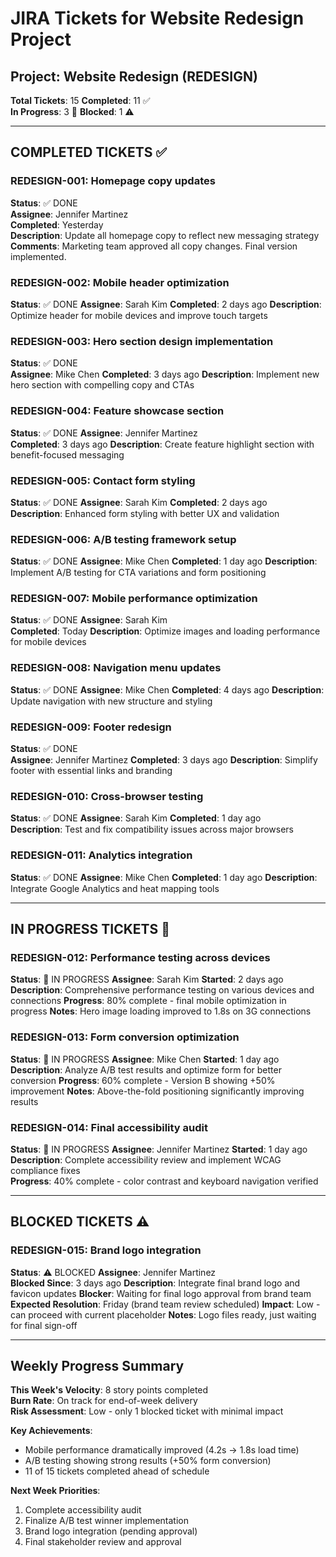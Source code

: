 # JIRA Tickets for Website Redesign Project

## Project: Website Redesign (REDESIGN)
**Total Tickets**: 15
**Completed**: 11 ✅  
**In Progress**: 3 🔄
**Blocked**: 1 ⚠️

---

## COMPLETED TICKETS ✅

### REDESIGN-001: Homepage copy updates
**Status**: ✅ DONE  
**Assignee**: Jennifer Martinez  
**Completed**: Yesterday  
**Description**: Update all homepage copy to reflect new messaging strategy
**Comments**: Marketing team approved all copy changes. Final version implemented.

### REDESIGN-002: Mobile header optimization  
**Status**: ✅ DONE
**Assignee**: Sarah Kim
**Completed**: 2 days ago
**Description**: Optimize header for mobile devices and improve touch targets

### REDESIGN-003: Hero section design implementation
**Status**: ✅ DONE  
**Assignee**: Mike Chen
**Completed**: 3 days ago
**Description**: Implement new hero section with compelling copy and CTAs

### REDESIGN-004: Feature showcase section
**Status**: ✅ DONE
**Assignee**: Jennifer Martinez  
**Completed**: 3 days ago
**Description**: Create feature highlight section with benefit-focused messaging

### REDESIGN-005: Contact form styling
**Status**: ✅ DONE
**Assignee**: Sarah Kim
**Completed**: 2 days ago  
**Description**: Enhanced form styling with better UX and validation

### REDESIGN-006: A/B testing framework setup
**Status**: ✅ DONE
**Assignee**: Mike Chen
**Completed**: 1 day ago
**Description**: Implement A/B testing for CTA variations and form positioning

### REDESIGN-007: Mobile performance optimization
**Status**: ✅ DONE
**Assignee**: Sarah Kim  
**Completed**: Today
**Description**: Optimize images and loading performance for mobile devices

### REDESIGN-008: Navigation menu updates
**Status**: ✅ DONE
**Assignee**: Mike Chen
**Completed**: 4 days ago
**Description**: Update navigation with new structure and styling

### REDESIGN-009: Footer redesign
**Status**: ✅ DONE  
**Assignee**: Jennifer Martinez
**Completed**: 3 days ago
**Description**: Simplify footer with essential links and branding

### REDESIGN-010: Cross-browser testing
**Status**: ✅ DONE
**Assignee**: Sarah Kim
**Completed**: 1 day ago  
**Description**: Test and fix compatibility issues across major browsers

### REDESIGN-011: Analytics integration  
**Status**: ✅ DONE
**Assignee**: Mike Chen
**Completed**: 1 day ago
**Description**: Integrate Google Analytics and heat mapping tools

---

## IN PROGRESS TICKETS 🔄

### REDESIGN-012: Performance testing across devices
**Status**: 🔄 IN PROGRESS
**Assignee**: Sarah Kim
**Started**: 2 days ago
**Description**: Comprehensive performance testing on various devices and connections
**Progress**: 80% complete - final mobile optimization in progress
**Notes**: Hero image loading improved to 1.8s on 3G connections

### REDESIGN-013: Form conversion optimization  
**Status**: 🔄 IN PROGRESS
**Assignee**: Mike Chen
**Started**: 1 day ago  
**Description**: Analyze A/B test results and optimize form for better conversion
**Progress**: 60% complete - Version B showing +50% improvement
**Notes**: Above-the-fold positioning significantly improving results

### REDESIGN-014: Final accessibility audit
**Status**: 🔄 IN PROGRESS
**Assignee**: Jennifer Martinez
**Started**: 1 day ago
**Description**: Complete accessibility review and implement WCAG compliance fixes  
**Progress**: 40% complete - color contrast and keyboard navigation verified

---

## BLOCKED TICKETS ⚠️

### REDESIGN-015: Brand logo integration
**Status**: ⚠️ BLOCKED
**Assignee**: Jennifer Martinez  
**Blocked Since**: 3 days ago
**Description**: Integrate final brand logo and favicon updates
**Blocker**: Waiting for final logo approval from brand team
**Expected Resolution**: Friday (brand team review scheduled)
**Impact**: Low - can proceed with current placeholder
**Notes**: Logo files ready, just waiting for final sign-off

---

## Weekly Progress Summary

**This Week's Velocity**: 8 story points completed  
**Burn Rate**: On track for end-of-week delivery  
**Risk Assessment**: Low - only 1 blocked ticket with minimal impact

**Key Achievements**:
- Mobile performance dramatically improved (4.2s → 1.8s load time)
- A/B testing showing strong results (+50% form conversion)
- 11 of 15 tickets completed ahead of schedule

**Next Week Priorities**:
1. Complete accessibility audit
2. Finalize A/B test winner implementation  
3. Brand logo integration (pending approval)
4. Final stakeholder review and approval